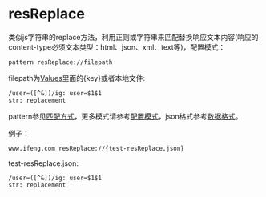 # resReplace

类似js字符串的replace方法，利用正则或字符串来匹配替换响应文本内容(响应的content-type必须文本类型：html、json、xml、text等)，配置模式：

	pattern resReplace://filepath
	
filepath为[Values](http://local.whistlejs.com/#values)里面的{key}或者本地文件:

	/user=([^&])/ig: user=$1$1
	str: replacement

pattern参见[匹配方式](../pattern.html)，更多模式请参考[配置模式](../mode.html)，json格式参考[数据格式](../data.html)。

例子：

	www.ifeng.com resReplace://{test-resReplace.json}
	

test-resReplace.json:

	/user=([^&])/ig: user=$1$1
	str: replacement